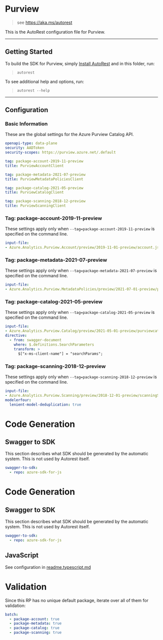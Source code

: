 # Purview

> see https://aka.ms/autorest

This is the AutoRest configuration file for Purview.

---

## Getting Started

To build the SDK for Purview, simply [Install AutoRest](https://aka.ms/autorest/install) and in this folder, run:

> `autorest`

To see additional help and options, run:

> `autorest --help`
---

## Configuration

### Basic Information

These are the global settings for the Azure Purview Catalog API.

``` yaml
openapi-type: data-plane
security: AADToken
security-scopes: https://purview.azure.net/.default
```

``` yaml $(package-account)
tag: package-account-2019-11-preview
title: PurviewAccountClient
```

``` yaml $(package-metadata)
tag: package-metadata-2021-07-preview
title: PurviewMetadataPoliciesClient
```

``` yaml $(package-catalog)
tag: package-catalog-2021-05-preview
title: PurviewCatalogClient
```

``` yaml $(package-scanning)
tag: package-scanning-2018-12-preview
title: PurviewScanningClient
```

### Tag: package-account-2019-11-preview
These settings apply only when `--tag=package-account-2019-11-preview` is specified on the command line.

``` yaml $(tag) == 'package-account-2019-11-preview'
input-file:
- Azure.Analytics.Purview.Account/preview/2019-11-01-preview/account.json
```

### Tag: package-metadata-2021-07-preview
These settings apply only when `--tag=package-metadata-2021-07-preview` is specified on the command line.

``` yaml $(tag) == 'package-metadata-2021-07-preview'
input-file:
- Azure.Analytics.Purview.MetadataPolicies/preview/2021-07-01-preview/purviewMetadataPolicy.json
```

### Tag: package-catalog-2021-05-preview
These settings apply only when `--tag=package-catalog-2021-05-preview` is specified on the command line.

``` yaml $(tag) == 'package-catalog-2021-05-preview'
input-file:
- Azure.Analytics.Purview.Catalog/preview/2021-05-01-preview/purviewcatalog.json
directive:
  - from: swagger-document
    where: $.definitions.SearchParameters
    transform: >
      $["x-ms-client-name"] = "searchParams";
```

### Tag: package-scanning-2018-12-preview
These settings apply only when `--tag=package-scanning-2018-12-preview` is specified on the command line.

``` yaml $(tag) == 'package-scanning-2018-12-preview'
input-file:
- Azure.Analytics.Purview.Scanning/preview/2018-12-01-preview/scanningService.json
modelerfour:
  lenient-model-deduplication: true
```

# Code Generation

## Swagger to SDK

This section describes what SDK should be generated by the automatic system.
This is not used by Autorest itself.

``` yaml $(swagger-to-sdk)
swagger-to-sdk:
  - repo: azure-sdk-for-js
```

# Code Generation

## Swagger to SDK

This section describes what SDK should be generated by the automatic system.
This is not used by Autorest itself.

``` yaml $(swagger-to-sdk)
swagger-to-sdk:
  - repo: azure-sdk-for-js
```


## JavaScript

See configuration in [readme.typescript.md](./readme.typescript.md)
# Validation

Since this RP has no unique default package, iterate over all of them for validation:

``` yaml $(validation)
batch:
  - package-account: true
  - package-metadata: true
  - package-catalog: true
  - package-scanning: true
```
